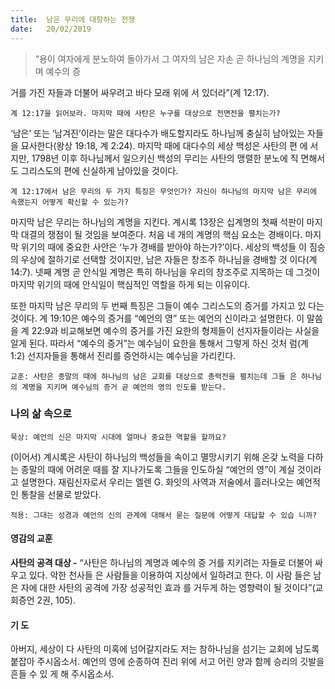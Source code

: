 ```yaml
---
title:  남은 무리에 대항하는 전쟁
date:   20/02/2019
---
```


> <p></p>
> “용이 여자에게 분노하여 돌아가서 그 여자의 남은 자손 곧 하나님의 계명을 지키며 예수의 증
  거를 가진 자들과 더불어 싸우려고 바다 모래 위에 서 있더라”(계 12:17).

`계 12:17을 읽어보라. 마지막 때에 사탄은 누구를 대상으로 전면전을 펼치는가?`

‘남은’ 또는 ‘남겨진’이라는 말은 대다수가 배도할지라도 하나님께 충실히 남아있는
자들을 묘사한다(왕상 19:18, 계 2:24). 마지막 때에 대다수의 세상 백성은 사탄의 편
에 서지만, 1798년 이후 하나님께서 일으키신 백성의 무리는 사탄의 맹렬한 분노에 직
면해서도 그리스도의 편에 신실하게 남아있을 것이다.

`계 12:17에서 남은 무리의 두 가지 특징은 무엇인가? 자신이 하나님의 마지막 남은
무리에 속했는지 어떻게 확신할 수 있는가?`

마지막 남은 무리는 하나님의 계명을 지킨다. 계시록 13장은 십계명의 첫째 석판이
마지막 대결의 쟁점이 될 것임을 보여준다. 처음 네 개의 계명의 핵심 요소는 경배이다.
마지막 위기의 때에 중요한 사안은 ‘누가 경배를 받아야 하는가?’이다. 세상의 백성들
이 짐승의 우상에 절하기로 선택할 것이지만, 남은 자들은 창조주 하나님을 경배할 것
이다(계 14:7). 넷째 계명 곧 안식일 계명은 특히 하나님을 우리의 창조주로 지목하는
데 그것이 마지막 위기의 때에 안식일이 핵심적인 역할을 하게 되는 이유이다.

또한 마지막 남은 무리의 두 번째 특징은 그들이 예수 그리스도의 증거를 가지고 있
다는 것이다. 계 19:10은 예수의 증거를 “예언의 영” 또는 예언의 신이라고 설명한다. 이
말씀을 계 22:9과 비교해보면 예수의 증거를 가진 요한의 형제들이 선지자들이라는
사실을 알게 된다. 따라서 “예수의 증거”는 예수님이 요한을 통해서 그렇게 하신 것처
럼(계 1:2) 선지자들을 통해서 진리를 증언하시는 예수님을 가리킨다.

`교훈: 사탄은 종말의 때에 하나님의 남은 교회를 대상으로 총력전을 펼치는데 그들
은 하나님의 계명을 지키며 예수님의 증거 곧 예언의 영의 인도를 받는다.`

### 나의 삶 속으로

`묵상: 예언의 신은 마지막 시대에 얼마나 중요한 역할을 할까요?`

(이어서) 계시록은 사탄이 하나님의 백성들을 속이고 멸망시키기 위해 온갖 노력을
다하는 종말의 때에 어려운 때를 잘 지나가도록 그들을 인도하실 “예언의 영”이 계실
것이라고 설명한다. 재림신자로서 우리는 엘렌 G. 화잇의 사역과 저술에서 흘러나오는
예언적인 통찰을 선물로 받았다.

`적용: 그대는 성경과 예언의 신의 관계에 대해서 묻는 질문에 어떻게 대답할 수 있습
니까?`

#### 영감의 교훈

**사탄의 공격 대상 -** “사탄은 하나님의 계명과 예수의 증
거를 지키려는 자들로 더불어 싸우고 있다. 악한 천사들
은 사람들을 이용하여 지상에서 일하려고 한다. 이 사람
들은 남은 자에 대한 사탄의 공격에 가장 성공적인 효과
를 거두게 하는 영향력이 될 것이다”(교회증언 2권, 105).

#### 기 도

아버지, 세상이 다 사탄의
미혹에 넘어갈지라도 저는
참하나님을 섬기는 교회에
남도록 붙잡아 주시옵소서.
예언의 영에 순종하여 진리
위에 서고 어린 양과 함께
승리의 깃발을 흔들 수 있
게 해 주시옵소서.